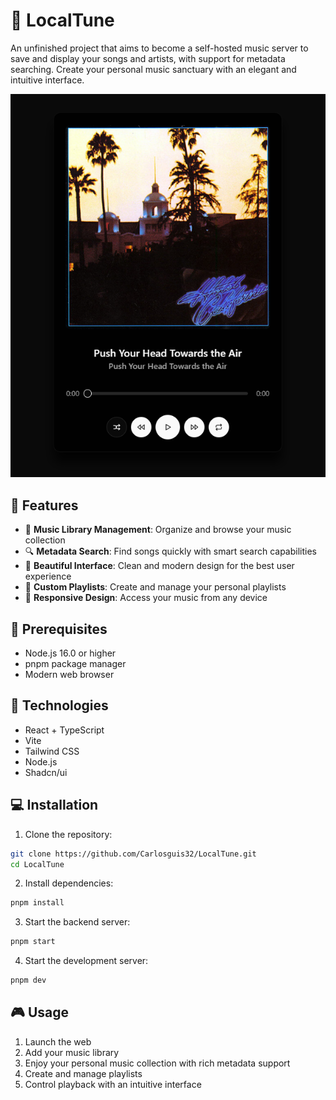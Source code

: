 # 🎵 LocalTune

An unfinished project that aims to become a self-hosted music server to save and display your songs and artists, with support for metadata searching. Create your personal music sanctuary with an elegant and intuitive interface.

![LocalTune Interface](./src/assets/AppImage.png)

## 🌟 Features

-   🎼 **Music Library Management**: Organize and browse your music collection
-   🔍 **Metadata Search**: Find songs quickly with smart search capabilities
-   🎨 **Beautiful Interface**: Clean and modern design for the best user experience
-   🎯 **Custom Playlists**: Create and manage your personal playlists
-   📱 **Responsive Design**: Access your music from any device

## 🔧 Prerequisites

-   Node.js 16.0 or higher
-   pnpm package manager
-   Modern web browser

## 🚀 Technologies

-   React + TypeScript
-   Vite
-   Tailwind CSS
-   Node.js
-   Shadcn/ui

## 💻 Installation

1. Clone the repository:

```bash
git clone https://github.com/Carlosguis32/LocalTune.git
cd LocalTune
```

2. Install dependencies:

```bash
pnpm install
```

3. Start the backend server:

```bash
pnpm start
```

4. Start the development server:

```bash
pnpm dev
```

## 🎮 Usage

1. Launch the web
2. Add your music library
3. Enjoy your personal music collection with rich metadata support
4. Create and manage playlists
5. Control playback with an intuitive interface
